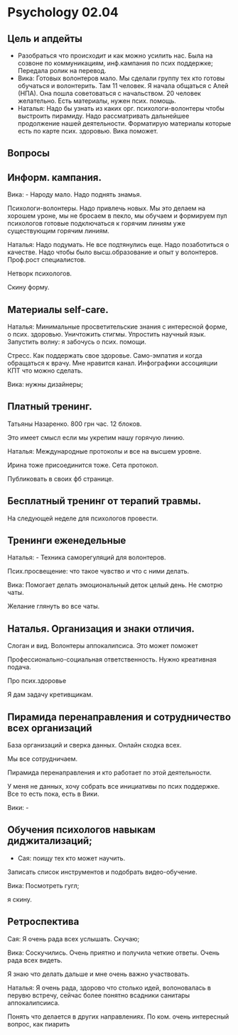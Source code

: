 # Psychology 02.04

## Цель и апдейты

* Разобраться что происходит и как можно усилить нас. Была на созвоне по коммуникациям, инф.кампания по псих поддержке;  Передала ролик на перевод. 
* Вика: Готовых волонтеров мало. Мы сделали группу тех кто готовы обучаться и волонтерить. Там 11 человек. Я начала общаться с Алей \(НПА\). Она пошла советоваться с начальством. 20 человек желательно. Есть материалы, нужен псих. помощь.
* Наталья: Надо бы узнать из каких орг. психологи-волонтеры чтобы выстроить пирамиду. Надо рассматривать дальнейшее продолжение нашей деятельности. Форматирую материалы которые есть по карте псих. здоровью. Вика поможет. 

## Вопросы

## Информ. кампания. 

Вика: - Народу мало. Надо поднять знамья.  

Психологи-волонтеры. Надо привлечь новых. Мы это делаем на хорошем уроне, мы не бросаем в пекло, мы обучаем и формируем пул психологов готовые подключаться к горячим линиям уже существующим горячим линиям. 

Наталья: Надо подумать. Не все подтянулись еще. Надо позаботиться о качестве. Надо чтобы  было высш.образование и опыт у волонтеров. Проф.рост специалистов.

Нетворк психологов. 

Скину форму. 

## Материалы self-care. 

Наталья: Минимальные просветительские знания с интересной форме, о псих. здоровью. Уничтожить стигмы. Упростить научный язык.  Запустить волну: я забочусь о псих. помощи. 

Стресс. Как поддержать свое здоровье. Само-эмпатия и когда обращаться к врачу. Мне нравится канал. Инфографики ассоцияции КПТ что можно сделать.

Вика: нужны дизайнеры; 

## Платный тренинг. 

 Татьяны Назаренко. 800 грн час. 12 блоков. 

Это имеет смысл если мы укрепим нашу горячую линию. 

Наталья: Международные протоколы и все на высшем уровне.

Ирина тоже присоединится тоже. Сета протокол. 

Публиковать в своих фб странице. 

## Бесплатный тренинг от терапий травмы. 

На следующей неделе для психологов провести.

## Тренинги еженедельные

Наталья: - Техника саморегуляций для волонтеров. 

Псих.просвещение: что такое чувство и что с ними делать.

Вика: Помогает делать эмоциональный деток целый день. Не смотрю чаты. 

Желание глянуть во все чаты. 

## Наталья. Организация и знаки отличия. 

Слоган и вид. Волонтеры аппокалипсиса. Это может поможет  

Профессионально-социальная ответственность. Нужно креативная подача.

Про псих.здоровье  

Я дам задачу кретивщикам. 

## Пирамида перенаправления и сотрудничество всех организаций 

База организаций и сверка данных. Онлайн сходка всех. 

Мы все сотрудничаем.

Пирамида перенаправления и кто работает по этой деятельности. 

У меня не данных, хочу собрать  все инициативы по псих поддержке. Все то есть пока, есть в Вики. 

Вики: - 

## Обучения психологов навыкам диджитализаций; 

* Сая: поищу тех кто может научить. 

Записать список инструментов и подобрать видео-обучение. 

Вика: Посмотреть гугл;   

 я скину. 

## Ретроспектива 

Сая: Я очень рада всех услышать. Скучаю;

Вика: Соскучились. Очень приятно и получила четкие ответы. Очень рада всех видеть. 

Я знаю что делать дальше и мне очень важно участвовать. 

Наталья: Я очень рада, здорово что столько идей, волоновалась в перувю встречу, сейчас более понятно всадники санитары аппокалипсииса. 











Понять что делается в других направлениях. По ком. очень интересный вопрос, как пиарить 



